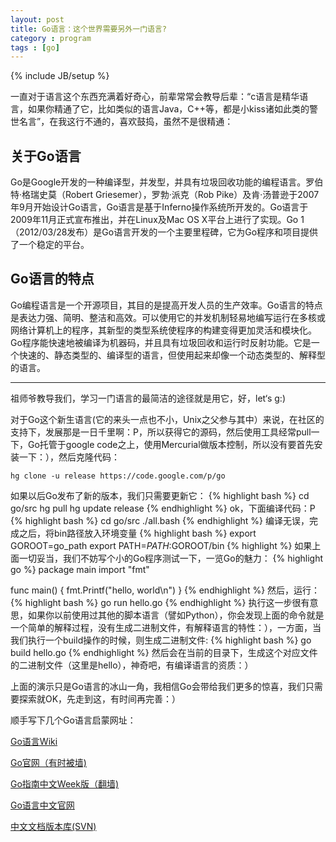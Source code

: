 ```yaml
---
layout: post
title: Go语言：这个世界需要另外一门语言?
category : program
tags : [go]
---
```

{% include JB/setup %}

一直对于语言这个东西充满着好奇心，前辈常常会教导后辈：“c语言是精华语言，如果你精通了它，比如类似的语言Java，C++等，都是小kiss诸如此类的警世名言”，在我这行不通的，喜欢鼓捣，虽然不是很精通：

## 关于Go语言

Go是Google开发的一种编译型，并发型，并具有垃圾回收功能的编程语言。罗伯特·格瑞史莫（Robert Griesemer），罗勃·派克（Rob Pike）及肯·汤普逊于2007年9月开始设计Go语言，Go语言是基于Inferno操作系统所开发的。Go语言于2009年11月正式宣布推出，并在Linux及Mac OS X平台上进行了实现。Go 1（2012/03/28发布）是Go语言开发的一个主要里程碑，它为Go程序和项目提供了一个稳定的平台。

## Go语言的特点

Go编程语言是一个开源项目，其目的是提高开发人员的生产效率。Go语言的特点是表达力强、简明、整洁和高效。可以使用它的并发机制轻易地编写运行在多核或网络计算机上的程序，其新型的类型系统使程序的构建变得更加灵活和模块化。Go程序能快速地被编译为机器码，并且具有垃圾回收和运行时反射功能。它是一个快速的、静态类型的、编译型的语言，但使用起来却像一个动态类型的、解释型的语言。

---

祖师爷教导我们，学习一门语言的最简洁的途径就是用它，好，let‘s g:)

对于Go这个新生语言(它的来头一点也不小，Unix之父参与其中）来说，在社区的支持下，发展那是一日千里啊：P，所以获得它的源码，然后使用工具经常pull一下，Go托管于google code之上，使用Mercurial做版本控制，所以没有要首先安装一下：），然后克隆代码：

    hg clone -u release https://code.google.com/p/go

如果以后Go发布了新的版本，我们只需要更新它：
{% highlight bash %}
cd go/src
hg pull
hg update release
{% endhighlight %}
ok，下面编译代码：P
{% highlight bash %}
cd go/src
./all.bash
{% endhighlight %}
编译无误，完成之后，将bin路径放入环境变量
{% highlight bash %}
export GOROOT=go_path
export PATH=$PATH:$GOROOT/bin
{% highlight %}
如果上面一切妥当，我们不妨写个小的Go程序测试一下，一览Go的魅力：
{% highlight go %}
package main
import "fmt"

func main() {
    fmt.Printf("hello, world\n")
}
{% endhighlight %}
然后，运行：
{% highlight bash %}
go run hello.go
{% endhighlight %}
执行这一步很有意思，如果你以前使用过其他的脚本语言（譬如Python），你会发现上面的命令就是一个简单的解释过程，没有生成二进制文件，有解释语言的特性：），一方面，当我们执行一个build操作的时候，则生成二进制文件:
{% highlight bash %}
go build hello.go
{% endhighlight %}
然后会在当前的目录下，生成这个对应文件的二进制文件（这里是hello），神奇吧，有编译语言的资质：）

上面的演示只是Go语言的冰山一角，我相信Go会带给我们更多的惊喜，我们只需要探索就OK，先走到这，有时间再完善：）

顺手写下几个Go语言启蒙网址：

[Go语言Wiki](ttp://golangwiki.org/wiki/index.php?title=%E9%A6%96%E9%A1%B5)

[Go官网（有时被墙)](http://golang.org)

[Go指南中文Week版（翻墙)](http://go-tour-zh.appspot.com/#1)

[Go语言中文官网](http://golang-china.org/)

[中文文档版本库(SVN)](http://code.google.com/p/golang-china/)
